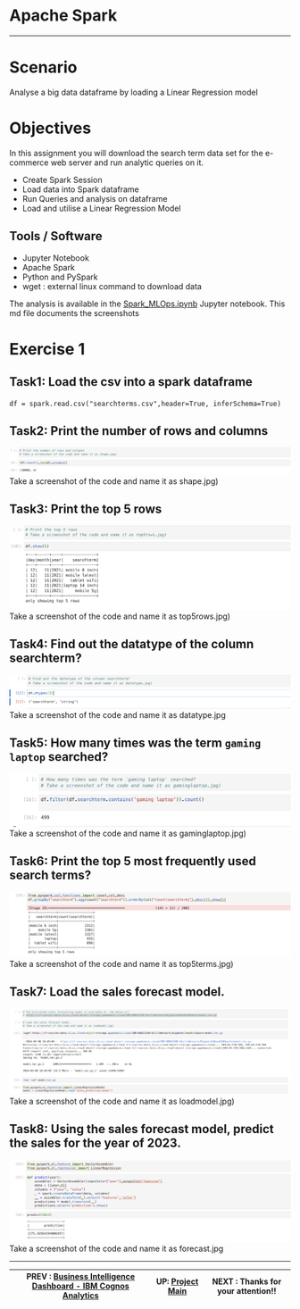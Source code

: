 # Apache Spark

---

# Scenario
Analyse a big data dataframe by loading a Linear Regression model

# Objectives
In this assignment you will download the search term data set for the e-commerce web server and run analytic queries on it.
- Create Spark Session
- Load data into Spark dataframe
- Run Queries and analysis on dataframe
- Load and utilise a Linear Regression Model


## Tools / Software
- Jupyter Notebook
- Apache Spark
- Python and PySpark
- wget : external linux command to download data

The analysis is available in the [Spark_MLOps.ipynb](Spark_MLOps.ipynb) Jupyter notebook. This md file documents the screenshots

# Exercise 1

## Task1: Load the csv into a spark dataframe
```
df = spark.read.csv("searchterms.csv",header=True, inferSchema=True)
```
## Task2:  Print the number of rows and columns
![shape](workscreenshots/shape.png)
Take a screenshot of the code and name it as shape.jpg)

## Task3:  Print the top 5 rows

![top5rows](workscreenshots/top5rows.png)
Take a screenshot of the code and name it as top5rows.jpg)

## Task4: Find out the datatype of the column searchterm?
![datatype](workscreenshots/datatype.png)
Take a screenshot of the code and name it as datatype.jpg

## Task5: How many times was the term `gaming laptop` searched?
![datatype](workscreenshots/gaminglaptop.png)
Take a screenshot of the code and name it as gaminglaptop.jpg)

## Task6: Print the top 5 most frequently used search terms?
![datatype](workscreenshots/top5terms.png)
Take a screenshot of the code and name it as top5terms.jpg)

## Task7: Load the sales forecast model.
![loadmodel](workscreenshots/loadmodel.png)
Take a screenshot of the code and name it as loadmodel.jpg)

## Task8: Using the sales forecast model, predict the sales for the year of 2023.
![forecast](workscreenshots/forecast.png)
Take a screenshot of the code and name it as forecast.jpg

---
|  PREV : [Business Intelligence Dashboard - IBM Cognos Analytics](Cognos.md) | UP:  [Project Main](Project.md) | NEXT : Thanks for your attention!!
|---|---|---|